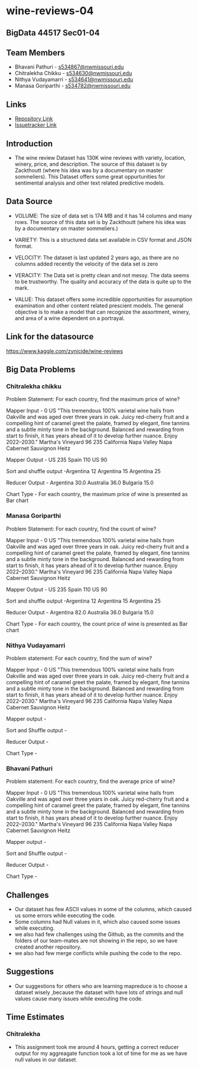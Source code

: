 
# wine-reviews-04

## BigData 44517 Sec01-04

## Team Members
- Bhavani Pathuri - s534867@nwmissouri.edu
- Chitralekha Chikku - s534630@nwmissouri.edu
- Nithya Vudayamarri - s534641@nwmissouri.edu
- Manasa Goriparthi - s534782@nwmissouri.edu

## Links
- [Repository Link](https://github.com/manasagoriparthi/wine-04)
- [Issuetracker Link](https://github.com/pathuribhavani/wine-reviews-04/issues)

## Introduction
- The wine review Dataset has 130K wine reviews with variety, location, winery, price, and description. The source of this dataset is by Zackthoutt (where his idea was by a documentary on master sommeliers). This Dataset offers some great oppurtunities for sentimental analysis and other text related predictive models.

## Data Source
- VOLUME: The size of data set is 174 MB and it has 14 columns and many rows. The source of this data set is by Zackthoutt (where his idea was by a documentary on master sommeliers.)

- VARIETY: This is a structured data set available in CSV format and JSON format.

- VELOCITY: The dataset is last updated 2 years ago, as there are no columns added recently the velocity of the data set is zero

- VERACITY: The Data set is pretty clean and not messy. The data seems to be trustworthy. The quality and accuracy of the data is quite up to the mark.

- VALUE: This dataset offers some incredible opportunities for assumption examination and other content related prescient models. The general objective is to make a model that can recognize the assortment, winery, and area of a wine dependent on a portrayal.

## Link for the datasource
https://www.kaggle.com/zynicide/wine-reviews

## Big Data Problems
### Chitralekha chikku
Problem Statement: For each country, find the maximum price of wine?

Mapper Input - 0	US	"This tremendous 100% varietal wine hails from Oakville and was aged over three years in oak. Juicy red-cherry fruit and a compelling hint of caramel greet the palate, framed by elegant, fine tannins and a subtle minty tone in the background. Balanced and rewarding from start to finish, it has years ahead of it to develop further nuance. Enjoy 2022–2030."	Martha's Vineyard	96	235	California	Napa Valley	Napa	Cabernet Sauvignon	Heitz

Mapper Output - US	235
                Spain	110
                US	90
                
Sort and shuffle output -Argentina	12
                         Argentina	15
                         Argentina	25

Reducer Output - Argentina	30.0
                 Australia	36.0
                 Bulgaria	15.0

Chart Type -  For each country, the maximum price of wine is presented as Bar chart

### Manasa Goriparthi
Problem Statement: For each country, find the count of wine?

Mapper Input - 0	US	"This tremendous 100% varietal wine hails from Oakville and was aged over three years in oak. Juicy red-cherry fruit and a compelling hint of caramel greet the palate, framed by elegant, fine tannins and a subtle minty tone in the background. Balanced and rewarding from start to finish, it has years ahead of it to develop further nuance. Enjoy 2022–2030."	Martha's Vineyard	96	235	California	Napa Valley	Napa	Cabernet Sauvignon	Heitz

Mapper Output - US	235
Spain	110
US	90

Sort and shuffle output -Argentina	12
Argentina	15
Argentina	25

Reducer Output - Argentina	82.0
Australia	36.0
Bulgaria	15.0

Chart Type - For each country, the count price of wine is presented as Bar chart

### Nithya Vudayamarri
Problem statement: For each country, find the sum of wine?

Mapper Input - 0	US	"This tremendous 100% varietal wine hails from Oakville and was aged over three years in oak. Juicy red-cherry fruit and a compelling hint of caramel greet the palate, framed by elegant, fine tannins and a subtle minty tone in the background. Balanced and rewarding from start to finish, it has years ahead of it to develop further nuance. Enjoy 2022–2030."	Martha's Vineyard	96	235	California	Napa Valley	Napa	Cabernet Sauvignon	Heitz

Mapper output - 

Sort and Shuffle output - 

Reducer Output - 

Chart Type - 

### Bhavani Pathuri
Problem statement: For each country, find the average price of wine?

Mapper Input - 0	US	"This tremendous 100% varietal wine hails from Oakville and was aged over three years in oak. Juicy red-cherry fruit and a compelling hint of caramel greet the palate, framed by elegant, fine tannins and a subtle minty tone in the background. Balanced and rewarding from start to finish, it has years ahead of it to develop further nuance. Enjoy 2022–2030."	Martha's Vineyard	96	235	California	Napa Valley	Napa	Cabernet Sauvignon	Heitz

Mapper output - 

Sort and Shuffle output - 

Reducer Output - 

Chart Type - 

## Challenges
- Our dataset has few ASCII values in some of the columns, which caused us some errors while executing the code.
- Some columns had Null values in it, which also caused some issues while executing.
- we also had few challenges using the Github, as the commits and the folders of our team-mates are not showing in the repo, so we have   created another repository. 
- we also had few merge conflicts while pushing the code to the repo.

## Suggestions
- Our suggestions for others who are learning mapreduce is to choose a dataset wisely ,because the dataset with have lots of strings and   null values cause many issues while executing the code. 

## Time Estimates
### Chitralekha
- This assignment took me around 4 hours, getting a correct reducer output for my aggreagate function took a lot of time for me as we     have null values in our dataset. 





